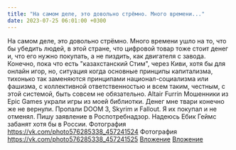 ```yaml
---
title: "На самом деле, это довольно стрёмно. Много времени..."
date: 2023-07-25 06:01:00 +0300
---
```


На самом деле, это довольно стрёмно. Много времени ушло на то, что бы убедить людей, в этой стране, что цифровой товар тоже стоит денег и, что его нужно покупать, а не пиздить, как двигателя с завода.
Конечно, пока что есть "казахстанский Стим", через Киви, хотя бы для онлайн игор, но, ситуация когда основные принципы капитализма, тихонько так заменяются принципами национал-социализма или фашизма, с коллективной ответственностью и всем таким, честным, с этой системой, быть совсем не обязательно.
Altair Furrin
Мошенники из Epic Games украли игры из моей библиотки. Денег мне твари конечно же не вернули.
Пропали DOOM 3, Skyrim и Fallout.
Я их покупал и не отменял.
Пишу заявление в Роспотребнадзор. Надеюсь Eбик Геймс забанят хотя бы в России.
Фотография
<a class="vk-attach" href="https://vk.com/photo576285338_457241524">https://vk.com/photo576285338_457241524</a>
Фотография
<a class="vk-attach" href="https://vk.com/photo576285338_457241525">https://vk.com/photo576285338_457241525</a>
<a class="vk-attach" href="https://vk.com/photo576285338_457241524">Вложение</a>
<a class="vk-attach" href="https://vk.com/photo576285338_457241525">Вложение</a>
